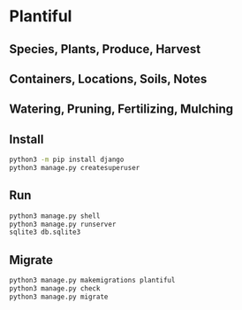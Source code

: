 # Plantiful

## Species, Plants, Produce, Harvest

## Containers, Locations, Soils, Notes

## Watering, Pruning, Fertilizing, Mulching

## Install

```sh
python3 -m pip install django
python3 manage.py createsuperuser
```

## Run

```sh
python3 manage.py shell
python3 manage.py runserver
sqlite3 db.sqlite3
```

## Migrate

```sh
python3 manage.py makemigrations plantiful
python3 manage.py check
python3 manage.py migrate
```
